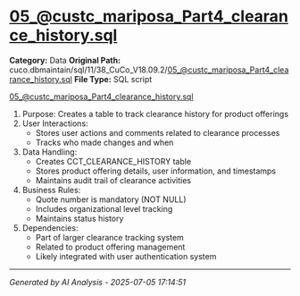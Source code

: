 # 05_@custc_mariposa_Part4_clearance_history.sql

**Category:** Data
**Original Path:** cuco.dbmaintain/sql/11/38_CuCo_V18.09.2/05_@custc_mariposa_Part4_clearance_history.sql
**File Type:** SQL script

05_@custc_mariposa_Part4_clearance_history.sql
1. Purpose: Creates a table to track clearance history for product offerings
2. User Interactions:
   - Stores user actions and comments related to clearance processes
   - Tracks who made changes and when
3. Data Handling:
   - Creates CCT_CLEARANCE_HISTORY table
   - Stores product offering details, user information, and timestamps
   - Maintains audit trail of clearance activities
4. Business Rules:
   - Quote number is mandatory (NOT NULL)
   - Includes organizational level tracking
   - Maintains status history
5. Dependencies:
   - Part of larger clearance tracking system
   - Related to product offering management
   - Likely integrated with user authentication system

---
*Generated by AI Analysis - 2025-07-05 17:14:51*

